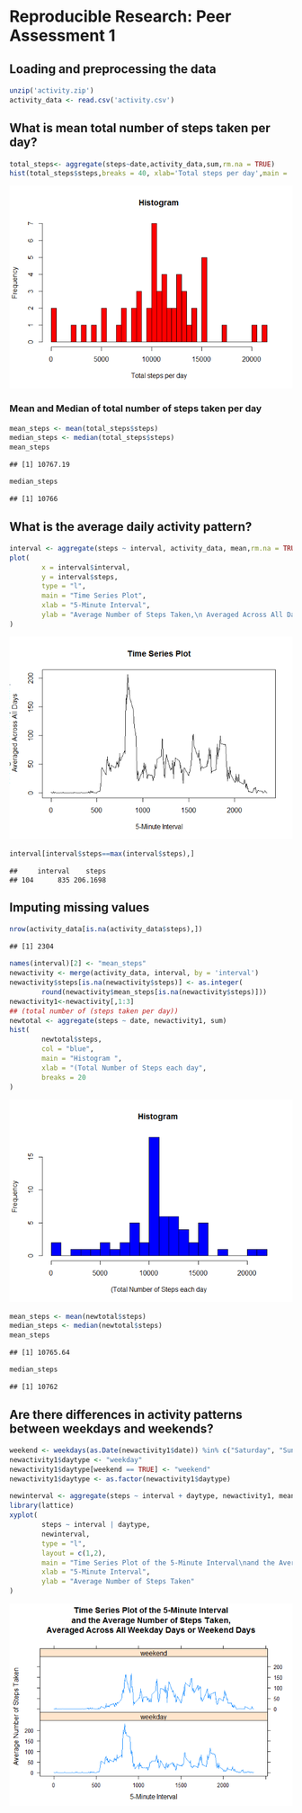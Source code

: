 # Reproducible Research: Peer Assessment 1


## Loading and preprocessing the data

```r
unzip('activity.zip')
activity_data <- read.csv('activity.csv')
```
## What is mean total number of steps taken per day?

```r
total_steps<- aggregate(steps~date,activity_data,sum,rm.na = TRUE)
hist(total_steps$steps,breaks = 40, xlab='Total steps per day',main = 'Histogram',col = 'Red' )
```

![](PA1_template_files/figure-html/unnamed-chunk-2-1.png)<!-- -->

### Mean and Median of total number of steps taken per day

```r
mean_steps <- mean(total_steps$steps)
median_steps <- median(total_steps$steps)
mean_steps
```

```
## [1] 10767.19
```

```r
median_steps
```

```
## [1] 10766
```

## What is the average daily activity pattern?

```r
interval <- aggregate(steps ~ interval, activity_data, mean,rm.na = TRUE)
plot(
        x = interval$interval,
        y = interval$steps,
        type = "l",
        main = "Time Series Plot",
        xlab = "5-Minute Interval",
        ylab = "Average Number of Steps Taken,\n Averaged Across All Days"
)
```

![](PA1_template_files/figure-html/unnamed-chunk-4-1.png)<!-- -->


```r
interval[interval$steps==max(interval$steps),]
```

```
##     interval    steps
## 104      835 206.1698
```

## Imputing missing values

```r
nrow(activity_data[is.na(activity_data$steps),])
```

```
## [1] 2304
```

```r
names(interval)[2] <- "mean_steps"
newactivity <- merge(activity_data, interval, by = 'interval')
newactivity$steps[is.na(newactivity$steps)] <- as.integer(
        round(newactivity$mean_steps[is.na(newactivity$steps)]))
newactivity1<-newactivity[,1:3]
## (total number of (steps taken per day))
newtotal <- aggregate(steps ~ date, newactivity1, sum)
hist(
        newtotal$steps,
        col = "blue",
        main = "Histogram ",
        xlab = "(Total Number of Steps each day",
        breaks = 20
)
```

![](PA1_template_files/figure-html/unnamed-chunk-7-1.png)<!-- -->

```r
mean_steps <- mean(newtotal$steps)
median_steps <- median(newtotal$steps)
mean_steps
```

```
## [1] 10765.64
```

```r
median_steps
```

```
## [1] 10762
```

## Are there differences in activity patterns between weekdays and weekends?

```r
weekend <- weekdays(as.Date(newactivity1$date)) %in% c("Saturday", "Sunday")
newactivity1$daytype <- "weekday"
newactivity1$daytype[weekend == TRUE] <- "weekend"
newactivity1$daytype <- as.factor(newactivity1$daytype)
```


```r
newinterval <- aggregate(steps ~ interval + daytype, newactivity1, mean)
library(lattice)
xyplot(
        steps ~ interval | daytype,
        newinterval,
        type = "l",
        layout = c(1,2),
        main = "Time Series Plot of the 5-Minute Interval\nand the Average Number of Steps Taken,\nAveraged Across All Weekday Days or Weekend Days",
        xlab = "5-Minute Interval",
        ylab = "Average Number of Steps Taken"
)
```

![](PA1_template_files/figure-html/unnamed-chunk-9-1.png)<!-- -->
